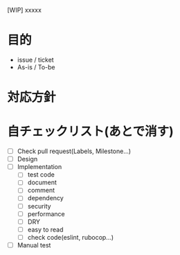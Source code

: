 [WIP] xxxxx

目的
====

- issue / ticket
- As-is / To-be

対応方針
====


自チェックリスト(あとで消す)
====

- [ ] Check pull request(Labels, Milestone...)
- [ ] Design
- [ ] Implementation
  - [ ] test code
  - [ ] document
  - [ ] comment
  - [ ] dependency
  - [ ] security
  - [ ] performance
  - [ ] DRY
  - [ ] easy to read
  - [ ] check code(eslint, rubocop...)
- [ ] Manual test
